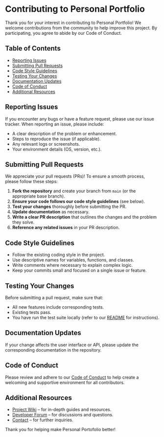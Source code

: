 # Contributing to Personal Portfolio

Thank you for your interest in contributing to Personal Portfolio! We welcome contributions from the community to help improve this project. By participating, you agree to abide by our Code of Conduct.

## Table of Contents

- [Reporting Issues](#reporting-issues)
- [Submitting Pull Requests](#submitting-pull-requests)
- [Code Style Guidelines](#code-style-guidelines)
- [Testing Your Changes](#testing-your-changes)
- [Documentation Updates](#documentation-updates)
- [Code of Conduct](#code-of-conduct)
- [Additional Resources](#additional-resources)

## Reporting Issues

If you encounter any bugs or have a feature request, please use our issue tracker. When reporting an issue, please include:

- A clear description of the problem or enhancement.
- Steps to reproduce the issue (if applicable).
- Any relevant logs or screenshots.
- Your environment details (OS, version, etc.).

## Submitting Pull Requests

We appreciate your pull requests (PRs)! To ensure a smooth process, please follow these steps:

1. **Fork the repository** and create your branch from `main` (or the appropriate base branch).
2. **Ensure your code follows our code style guidelines** (see below).
3. **Test your changes** thoroughly before submitting the PR.
4. **Update documentation** as necessary.
5. **Write a clear PR description** that outlines the changes and the problem they solve.
6. **Reference any related issues** in your PR description.

## Code Style Guidelines

- Follow the existing coding style in the project.
- Use descriptive names for variables, functions, and classes.
- Write comments where necessary to explain complex logic.
- Keep your commits small and focused on a single issue or feature.

## Testing Your Changes

Before submitting a pull request, make sure that:

- All new features include corresponding tests.
- Existing tests pass.
- You have run the test suite locally (refer to our [README](README.md) for instructions).

## Documentation Updates

If your change affects the user interface or API, please update the corresponding documentation in the repository.

## Code of Conduct

Please review and adhere to our [Code of Conduct](CODE_OF_CONDUCT.md) to help create a welcoming and supportive environment for all contributors.

## Additional Resources

- [Project Wiki](#) – for in-depth guides and resources.
- [Developer Forum](#) – for discussions and questions.
- [Contact](mailto:contact@kvnbbg.fr) – for further inquiries.

Thank you for helping make Personal Portofolio better!

